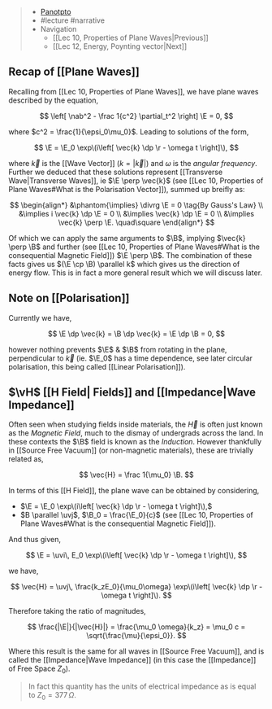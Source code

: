 > - [Panotpto](https://uniofbath.cloud.panopto.eu/Panopto/Pages/Viewer.aspx?id=5ab5cbc7-7633-4ef8-b625-acd7012955c7)
> - #lecture #narrative
> - Navigation
> 	- [[Lec 10, Properties of Plane Waves|Previous]]
> 	- [[Lec 12, Energy, Poynting vector|Next]]

## Recap of [[Plane Waves]]

Recalling from [[Lec 10, Properties of Plane Waves]], we have plane waves described by the equation,

$$
\left[
\nab^2 - \frac 1{c^2} \partial_t^2
\right] \E = 0,
$$

where $c^2 = \frac{1}{\epsi_0\mu_0}$. Leading to solutions of the form,

$$
\E = \E_0 \exp\(i\left[ \vec{k} \dp \r - \omega t \right]\),
$$

where $\vec{k}$ is the [[Wave Vector]] ($k = |\vec{k}|$) and $\omega$ is the *angular frequency*. Further we deduced that these solutions represent [[Transverse Wave|Transverse Waves]], ie $\E \perp \vec{k}$ (see [[Lec 10, Properties of Plane Waves#What is the Polarisation Vector]]), summed up breifly as:

$$
\begin{align*}
&\phantom{\implies} \divrg \E = 0
\tag{By Gauss's Law} \\
&\implies i \vec{k} \dp \E = 0 \\
&\implies \vec{k} \dp \E = 0 \\
&\implies \vec{k} \perp \E. \quad\square
\end{align*}
$$

Of which we can apply the same arguments to $\B$, implying $\vec{k} \perp \B$ and further (see [[Lec 10, Properties of Plane Waves#What is the consequential Magnetic Field]]) $\E \perp \B$. The combination of these facts gives us $(\E \cp \B) \parallel k$ which gives us the direction of energy flow. This is in fact a more general result which we will discuss later.

## Note on [[Polarisation]]
Currently we have,

$$
\E \dp \vec{k} = \B \dp \vec{k} = \E \dp \B = 0,
$$

however nothing prevents $\E$ & $\B$ from rotating in the plane, perpendicular to $\vec{k}$ (ie. $\E_0$ has a time dependence, see later circular polarisation, this being called [[Linear Polarisation]]).

## $\vH$ [[H Field| Fields]] and [[Impedance|Wave Impedance]]

Often seen when studying fields inside materials, the $\vec{H}$ is often just known as the *Magnetic Field*, much to the dismay of undergrads across the land. In these contexts the $\B$ field is known as the *Induction*. However thankfully in [[Source Free Vacuum]] (or non-magnetic materials), these are trivially related as,

$$
\vec{H} = \frac 1{\mu_0} \B.
$$

In terms of this [[H Field]], the plane wave can be obtained by considering,

- $\E = \E_0 \exp\(i\left[ \vec{k} \dp \r - \omega t \right]\),$
- $B \parallel \uvj$, $\B_0 = \frac{\E_0}{c}$ (see [[Lec 10, Properties of Plane Waves#What is the consequential Magnetic Field]]).

And thus given,

$$
\E = \uvi\, E_0 \exp\(i\left[ \vec{k} \dp \r - \omega t \right]\),
$$

we have,

$$
\vec{H} = \uvj\, \frac{k_zE_0}{\mu_0\omega} \exp\(i\left[ \vec{k} \dp \r - \omega t \right]\).
$$

Therefore taking the ratio of magnitudes,

$$
\frac{|\E|}{|\vec{H}|} = \frac{\mu_0 \omega}{k_z} = \mu_0 c = \sqrt{\frac{\mu}{\epsi_0}}.
$$

Where this result is the same for all waves in [[Source Free Vacuum]], and is called the [[Impedance|Wave Impedance]] (in this case the [[Impedance]] of Free Space $Z_0$).

> In fact this quantity has the units of electrical impedance as is equal to $Z_0 = 377\, \Omega$.
